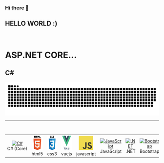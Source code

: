 ### Hi there 👋

<h2 >HELLO WORLD :)</h2>
<br>

<h1> ASP.NET CORE...</h1>
<h2> C# </h2>

<div align="center"><img src="WORM.svg"></div>

<hr>  
<br/>
<table>
  <tr>
    <td align="center" width="96">
      <a href="#macropower-tech">
        <img src="https://raw.githubusercontent.com/MacroPower/MacroPower/master/img/csharp-original.svg" width="48" height="48" alt="C#" />
      </a>
      <br>C#&nbsp;(Core)
    </td>
    <td align="center" width="96">
      <a href="#macropower-tech">
        <img src="https://raw.githubusercontent.com/devicons/devicon/master/icons/html5/html5-original-wordmark.svg" width="48" height="48" alt="html5" />
      </a>
      <br>html5
    </td>
    <td align="center" width="96">
      <a href="#macropower-tech">
        <img src="https://raw.githubusercontent.com/devicons/devicon/master/icons/css3/css3-original-wordmark.svg" width="48" height="48" alt="css3" />
      </a>
      <br>css3
    </td>
    <td align="center" width="96">
      <a href="#macropower-tech">
        <img src="https://raw.githubusercontent.com/devicons/devicon/master/icons/vuejs/vuejs-original-wordmark.svg" width="48" height="48" alt="vuejs" />
      </a>
      <br>vuejs
    </td>
    <td align="center" width="96">
      <a href="#macropower-tech">
        <img src="https://raw.githubusercontent.com/devicons/devicon/master/icons/javascript/javascript-original.svg" width="48" height="48" alt="javascript" />
      </a>
      <br>javascript
    </td>
    <td align="center" width="96">
      <a href="#macropower-tech">
        <img src="https://camo.githubusercontent.com/114aa59f6bfe1ff7ef3444fbb224078eb6a32c43f0ed03a6c0c3e6df67e049ec/68747470733a2f2f7777772e766563746f726c6f676f2e7a6f6e652f6c6f676f732f666c7574746572696f2f666c7574746572696f2d69636f6e2e737667" width="48" height="48" alt="JavaScript" />
      </a>
      <br>JavaScript
    </td>
    <td align="center" width="96">
      <a href="#macropower-tech" >
        <img src="https://raw.githubusercontent.com/hussainweb/hussainweb/main/icons/dotnet.png" width="48" height="48" alt=".NET" />
      </a>
      <br>.NET
    </td>
    <td align="center" width="96">
      <a href="#macropower-tech">
        <img src="https://raw.githubusercontent.com/MacroPower/MacroPower/master/img/bootstrap-plain.svg" width="48" height="48" alt="Bootstrap" />
      </a>
      <br>Bootstrap
    </td>
    <td align="center" width="96">
      <a href="#macropower-tech">
        <img src="https://camo.githubusercontent.com/93b32389bf746009ca2370de7fe06c3b5146f4c99d99df65994f9ced0ba41685/68747470733a2f2f7777772e766563746f726c6f676f2e7a6f6e652f6c6f676f732f676574706f73746d616e2f676574706f73746d616e2d69636f6e2e737667" width="48" height="48" alt="PostMan" />
      </a>
      <br>PostMan
    </td>
  </tr>
 
</table>

